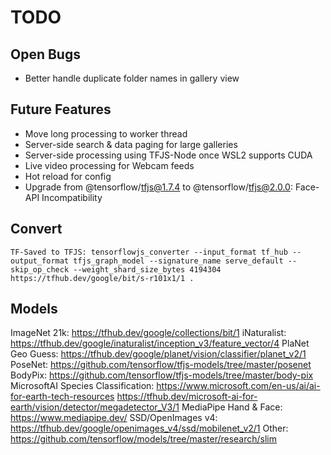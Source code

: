 # TODO

## Open Bugs

- Better handle duplicate folder names in gallery view

## Future Features

- Move long processing to worker thread
- Server-side search & data paging for large galleries
- Server-side processing using TFJS-Node once WSL2 supports CUDA
- Live video processing for Webcam feeds
- Hot reload for config
- Upgrade from @tensorflow/tfjs@1.7.4 to @tensorflow/tfjs@2.0.0: Face-API Incompatibility

## Convert

    TF-Saved to TFJS: tensorflowjs_converter --input_format tf_hub --output_format tfjs_graph_model --signature_name serve_default --skip_op_check --weight_shard_size_bytes 4194304 https://tfhub.dev/google/bit/s-r101x1/1 .

## Models

ImageNet 21k: <https://tfhub.dev/google/collections/bit/1>
iNaturalist: <https://tfhub.dev/google/inaturalist/inception_v3/feature_vector/4>
PlaNet Geo Guess: <https://tfhub.dev/google/planet/vision/classifier/planet_v2/1>
PoseNet: <https://github.com/tensorflow/tfjs-models/tree/master/posenet>
BodyPix: <https://github.com/tensorflow/tfjs-models/tree/master/body-pix>
MicrosoftAI Species Classification: <https://www.microsoft.com/en-us/ai/ai-for-earth-tech-resources> <https://tfhub.dev/microsoft-ai-for-earth/vision/detector/megadetector_V3/1>
MediaPipe Hand & Face: <https://www.mediapipe.dev/>
SSD/OpenImages v4: <https://tfhub.dev/google/openimages_v4/ssd/mobilenet_v2/1>
Other: <https://github.com/tensorflow/models/tree/master/research/slim>
